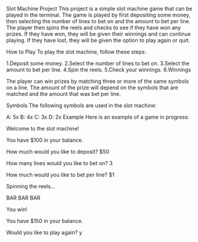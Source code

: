 
Slot Machine Project
This project is a simple slot machine game that can be played in the terminal. The game is played by first depositing some money, then selecting the number of lines to bet on and the amount to bet per line. The player then spins the reels and checks to see if they have won any prizes. If they have won, they will be given their winnings and can continue playing. If they have lost, they will be given the option to play again or quit.

How to Play
To play the slot machine, follow these steps:

1.Deposit some money.
2.Select the number of lines to bet on.
3.Select the amount to bet per line.
4.Spin the reels.
5.Check your winnings.
6.Winnings

The player can win prizes by matching three or more of the same symbols on a line. The amount of the prize will depend on the symbols that are matched and the amount that was bet per line.

Symbols
The following symbols are used in the slot machine:

A: 5x
B: 4x
C: 3x
D: 2x
Example
Here is an example of a game in progress:

Welcome to the slot machine!

You have $100 in your balance.

How much would you like to deposit?
$50

How many lines would you like to bet on?
3

How much would you like to bet per line?
$1

Spinning the reels...

BAR BAR BAR

You win!

You have $150 in your balance.

Would you like to play again?
y


